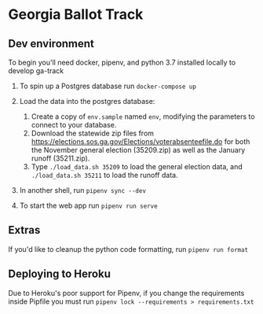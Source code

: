 # Georgia Ballot Track

## Dev environment

To begin you'll need docker, pipenv, and python 3.7 installed locally to develop ga-track

1. To spin up a Postgres database run `docker-compose up`

2. Load the data into the postgres database:
    1. Create a copy of `env.sample` named `env`, modifying the parameters to connect to your database.
    2. Download the statewide zip files from https://elections.sos.ga.gov/Elections/voterabsenteefile.do for both the November general election (35209.zip) as well as the January runoff (35211.zip).
    3. Type `./load_data.sh 35209` to load the general election data, and `./load_data.sh 35211` to load the runoff data.

3. In another shell, run `pipenv sync --dev`

4. To start the web app run `pipenv run serve`

## Extras

If you'd like to cleanup the python code formatting, run `pipenv run format`

## Deploying to Heroku

Due to Heroku's poor support for Pipenv, if you change the requirements inside Pipfile you must run `pipenv lock --requirements > requirements.txt`
